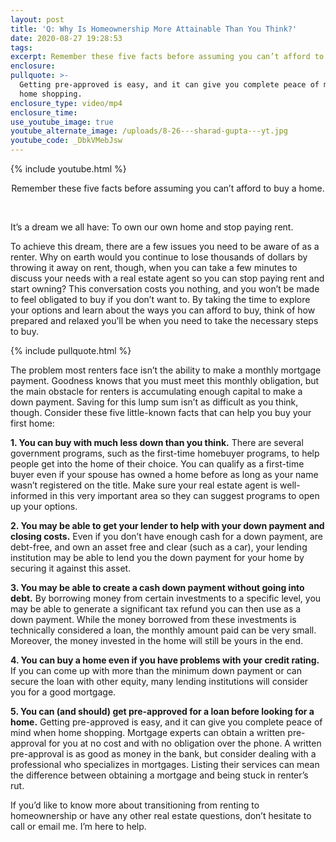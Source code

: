 ```yaml
---
layout: post
title: 'Q: Why Is Homeownership More Attainable Than You Think?'
date: 2020-08-27 19:28:53
tags:
excerpt: Remember these five facts before assuming you can’t afford to buy a home.
enclosure:
pullquote: >-
  Getting pre-approved is easy, and it can give you complete peace of mind when
  home shopping.
enclosure_type: video/mp4
enclosure_time:
use_youtube_image: true
youtube_alternate_image: /uploads/8-26---sharad-gupta---yt.jpg
youtube_code: _DbkVMebJsw
---
```


{% include youtube.html %}

<center>Remember these five facts before assuming you can&rsquo;t afford to buy a home.</center>

&nbsp;

It’s a dream we all have: To own our own home and stop paying rent.&nbsp;

To achieve this dream, there are a few issues you need to be aware of as a renter. Why on earth would you continue to lose thousands of dollars by throwing it away on rent, though, when you can take a few minutes to discuss your needs with a real estate agent so you can stop paying rent and start owning? This conversation costs you nothing, and you won’t be made to feel obligated to buy if you don’t want to. By taking the time to explore your options and learn about the ways you can afford to buy, think of how prepared and relaxed you’ll be when you need to take the necessary steps to buy.

{% include pullquote.html %}

The problem most renters face isn’t the ability to make a monthly mortgage payment. Goodness knows that you must meet this monthly obligation, but the main obstacle for renters is accumulating enough capital to make a down payment. Saving for this lump sum isn’t as difficult as you think, though. Consider these five little-known facts that can help you buy your first home:

**1\. You can buy with much less down than you think.** There are several government programs, such as the first-time homebuyer programs, to help people get into the home of their choice. You can qualify as a first-time buyer even if your spouse has owned a home before as long as your name wasn’t registered on the title. Make sure your real estate agent is well-informed in this very important area so they can suggest programs to open up your options.&nbsp;

**2\. You may be able to get your lender to help with your down payment and closing costs.** Even if you don’t have enough cash for a down payment, are debt-free, and own an asset free and clear (such as a car), your lending institution may be able to lend you the down payment for your home by securing it against this asset.&nbsp;

**3\. You may be able to create a cash down payment without going into debt.** By borrowing money from certain investments to a specific level, you may be able to generate a significant tax refund you can then use as a down payment. While the money borrowed from these investments is technically considered a loan, the monthly amount paid can be very small. Moreover, the money invested in the home will still be yours in the end.&nbsp;

**4\. You can buy a home even if you have problems with your credit rating.** If you can come up with more than the minimum down payment or can secure the loan with other equity, many lending institutions will consider you for a good mortgage.&nbsp;

**5\. You can (and should) get pre-approved for a loan before looking for a home.** Getting pre-approved is easy, and it can give you complete peace of mind when home shopping. Mortgage experts can obtain a written pre-approval for you at no cost and with no obligation over the phone. A written pre-approval is as good as money in the bank, but consider dealing with a professional who specializes in mortgages. Listing their services can mean the difference between obtaining a mortgage and being stuck in renter’s rut.&nbsp;

If you’d like to know more about transitioning from renting to homeownership or have any other real estate questions, don’t hesitate to call or email me. I’m here to help.